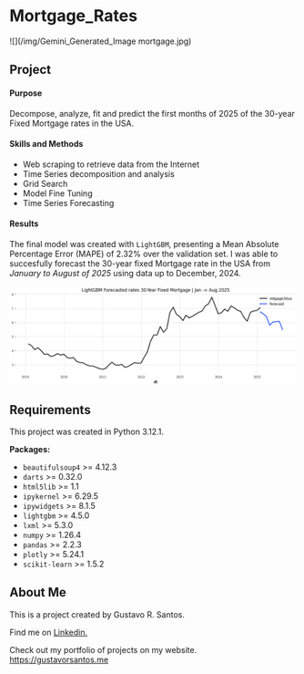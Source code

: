 # Mortgage_Rates

![](/img/Gemini_Generated_Image mortgage.jpg)

## Project

#### Purpose
Decompose, analyze, fit and predict the first months of 2025 of the 30-year Fixed Mortgage rates in the USA.

#### Skills and Methods
* Web scraping to retrieve data from the Internet
* Time Series decomposition and analysis
* Grid Search
* Model Fine Tuning
* Time Series Forecasting

#### Results
The final model was created with `LightGBM`, presenting a Mean Absolute Percentage Error (MAPE) of 2.32% over the validation set.
I was able to succesfully forecast the 30-year fixed Mortgage rate in the USA from *January to August of 2025* using data up to December, 2024.

![](/img/forecast-mtgage.png)

## Requirements

This project was created in Python 3.12.1.

**Packages:**
* `beautifulsoup4` >= 4.12.3
* `darts`  >= 0.32.0
* `html5lib` >= 1.1
* `ipykernel` >= 6.29.5
* `ipywidgets` >= 8.1.5
* `lightgbm` >= 4.5.0
* `lxml` >= 5.3.0
* `numpy` >= 1.26.4
* `pandas` >= 2.2.3
* `plotly` >= 5.24.1
* `scikit-learn` >= 1.5.2



## About Me
This is a project created by Gustavo R. Santos.

Find me on [Linkedin.](https://www.linkedin.com/in/gurezende/)

Check out my portfolio of projects on my website.
https://gustavorsantos.me